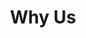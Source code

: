 ---
title: "Why Us"
description: "Discover how Soul Spring can elevate your health and wellness"
layout: "why-us"
draft: false

why_soulspring:
  enable: true
  title: "Why Choose Soulspring"
  subtitle: "Discover how Soul Spring can elevate your health and wellness"
  image: "images/why-soulspring/why-soulspring.jpg"

  review_block:
    reviewer: "- Dr. Molleney"
    content: "“We offer the ability to understand the Human Being, not as a set of problems to fix, but as a system.”"

  soulspring_features:
    title: "Helping You Feel Your Best"
    subtitle: "Our passion for improving the lives of people everywhere is what sets us apart. We're here to make Hyper Wellness® accessible and affordable for people committed to feeling their best."
    
    features_list:
      - title: "Top Doctors"
        image: "images/why-soulspring/icon/01.svg"
        subtitle: "The latest advances in tech and wellness"

      - title: "Best Med-tech"
        image: "images/why-soulspring/icon/02.svg"
        subtitle: "Health progress you can feel and measure"

      - title: "100% Individualized"
        image: "images/why-soulspring/icon/03.svg"
        subtitle: "Wellness made convenient & affordable"

      - title: "Results"
        image: "images/why-soulspring/icon/04.svg"
        subtitle: "A fun & relaxing experience you'll love"


individual_bio_wellness_solutions:
  enable: true
  title: "Individualized Bio-wellness Solutions"
  subtitle: "Healthy longevity is no longer reactive. SoulSpring is crafted to enable wellness, detox, and rejuvenation at your cellular core."
  
  solution_lists:
    - title: "Advanced Bio scanning and Therapeutic Modalities"
      image: "images/individual-wellness-solutions/01.svg"

    - title: "Neuro-Regenerative Therapies"
      image: "images/individual-wellness-solutions/02.svg"

    - title: "Bio- Individualized™ Formulations"
      image: "images/individual-wellness-solutions/03.svg"

    - title: "Advanced Detoxifi -cation,Rejuve-nation & Regenerative Therapie"
      image: "images/individual-wellness-solutions/04.svg"

    - title: "Mind-Body Modalities"
      image: "images/individual-wellness-solutions/05.svg"


comparison_of_soulspring:
  enable: true
  title: "A Current Comparison of SoulSpring"
  subtitle: "We provide holistic, integrative medical solutions that together make the difference."

  competitors:
    - Soulspring
    - Conventional Medicine
    - Med Spa
    - Alternative Practitioner
    - Supplements

  features:
    - title: "Board-Certified Medical Doctors"
      subtitle: ""
      soulspring: "100%"
      conventional_medicine: "100%"
      med_spa: "50%"
      alternative_practitioner: "00%"
      supplements: "25%"

    - title: "Accreditation/Approvals"
      subtitle: "CE, FDA, and AMA"
      soulspring: "100%"
      conventional_medicine: "100%"
      med_spa: "50%"
      alternative_practitioner: "25%"
      supplements: "50%"

    - title: "Non-Invasive"
      subtitle: ""
      soulspring: "75%"
      conventional_medicine: "50%"
      med_spa: "75%"
      alternative_practitioner: "75%"
      supplements: "100%"

    - title: "Preventative Wellness"
      subtitle: ""
      soulspring: "100%"
      conventional_medicine: "00%"
      med_spa: "50%"
      alternative_practitioner: "50%"
      supplements: "50%"

    - title: "Real-Time Diagnosis"
      subtitle: ""
      soulspring: "100%"
      conventional_medicine: "50%"
      med_spa: "00%"
      alternative_practitioner: "50%"
      supplements: "00%"

    - title: "Stimulating Natural Healing Capacity of the Body"
      subtitle: ""
      soulspring: "100%"
      conventional_medicine: "00%"
      med_spa: "25%"
      alternative_practitioner: "50%"
      supplements: "50%"

    - title: "Bio-Individualized Therapies"
      subtitle: ""
      soulspring: "100%"
      conventional_medicine: "25%"
      med_spa: "25%"
      alternative_practitioner: "50%"
      supplements: "25%"

    - title: "Working With Somatic/Psychosomatic Health Conditions"
      subtitle: ""
      soulspring: "100%"
      conventional_medicine: "25%"
      med_spa: "25%"
      alternative_practitioner: "50%"
      supplements: "25%"

    - title: "Client Time with Doctors"
      subtitle: ""
      soulspring: "75%"
      conventional_medicine: "25%"
      med_spa: "50%"
      alternative_practitioner: "75%"
      supplements: "00%"

    - title: "Clinically Proven Modalities"
      subtitle: "Epigenetic, Environmental, & Social Health"
      soulspring: "100%"
      conventional_medicine: "100%"
      med_spa: "50%"
      alternative_practitioner: "50%"
      supplements: "50%"


superior_results:
  enable: true
  title: "Why We Consistently Deliver Superior Results"
  subtitle: "We provide holistic, integrative medical solutions that together make the difference."

  features:
    title: "Soul Spring is a global network of wellness clinics"
    subtitle: "Led by board certified medical doctors"
    image: "images/superior-results/superior-results.png"
    content: "Powered by tranformative medtech and proven protocols for bio-individualized wellness"

    features_lists:
      - title: "Third visit/Consultation"
        image: "images/superior-results/01.svg"
        lists:
          - "Top physicians (board -certified MDs)"
          - "6-month immersive Soul Spring Residency"
          - "Empowered to address root causes with preventative and regenerative modalities"

      - title: "Transformative MedTech"
        image: "images/superior-results/02.svg"
        lists:
          - "Bio-individualized, clinically-approved diagnostic, therapeutic and wellness devices"
          - "Enables faster assessments and personalized treatments"

      - title: "Proprietary Clinical Protocols"
        image: "images/superior-results/03.svg"
        lists:
          - "20+ years of research and application of proprietary clinical protocols"
          - "Environmental and lifestyle solutions optimizing holistic wellbeing"

      - title: "Innovative Business Model"
        image: "images/superior-results/04.svg"
        lists:
          - "Leverages doctors existing medical office and patient base for fast growth and profitability"
          - "Co-ownership model with MDs"


ancient_healing:
  enable: true
  title: "Blending the Best of Modern & Ancient Healing"
  content: "A bio-wellness and detox center, SoulSpring combines technology with ancient wisdom to create a holistic wellness experience for you."
  image: "images/ancient-healing/ancient-healing.png"
  leaf_image: "images/ancient-healing/leaf.png"
  leaf_rotate: "images/ancient-healing/leaf-rotate.png"

  reviews:
    - author: "Carlos Rojas"
      designation: "CEO of Rotoplas"
      image: "images/ancient-healing/reviewer-01.jpg"
      content: "Soul Spring has helped in such a big way in all aspects of my health, that ever since I started with the process l have enjoyed life in a completely more wholesome way!"

    - author: "Jeffrey Brown"
      designation: "Founder of Brownstone Research"
      image: "images/ancient-healing/reviewer-02.jpg"
      content: "There is no place on earth like it and it is a lens on the future, not only for our health but for the health of the industry."


thrive_together:
  enable: true
  title: "We Believe Now Is the Time to Thrive Together"
  subtitle: "Tired of not getting results? We get it. That’s why we do what we do. "
  image: "images/thrive-together.jpg/thrive-together.jpg.png"

  thrive_together_features:
    - title: "People Want Higher Quality of Life"
      image: ""

    - title: "1 in 5 adults spend $ on alternative medicine"
      image: ""
      
    - title: "People are living longer"
      image: ""
      
    - title: "Health is the new wealth"
      image: ""
      
    - title: "New Diseases, Lifestyle Issues and Chronic Conditions"
      image: ""
      
    - title: "Individualized Wellbeing Requires Interplay of Mind-Body-Energy"
      image: ""
      
    - title: "Does Not Address Root Problem Leading to Lifelong Drug Dependency & Major Side Effects"
      image: ""
      
    - title: "Doctors Want to Go Beyond Reactive Care to Preven-tative Regenerative Care"
      image: ""
---